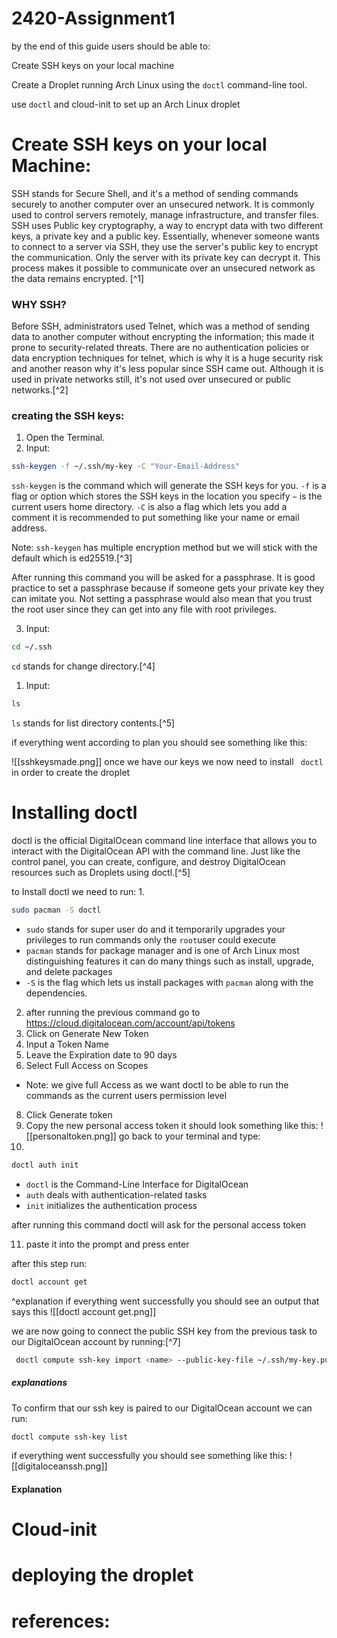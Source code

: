 # 2420-Assignment1

by the end of this guide users should be able to:

Create SSH keys on your local machine

Create a Droplet running Arch Linux using the `doctl` command-line tool.

use `doctl` and cloud-init to set up an Arch Linux droplet


# Create SSH keys on your local Machine:
SSH stands for Secure Shell, and it's a method of sending commands securely to another computer over an unsecured network. It is commonly used to control servers remotely, manage infrastructure, and transfer files. SSH uses Public key cryptography, a way to encrypt data with two different keys, a private key and a public key. Essentially, whenever someone wants to connect to a server via SSH, they use the server's public key to encrypt the communication. Only the server with its private key can decrypt it. This process makes it possible to communicate over an unsecured network as the data remains encrypted. [^1]

### WHY SSH? 
Before SSH,  administrators used Telnet, which was a method of sending data to another computer without encrypting the information; this made it prone to security-related threats. There are no authentication policies or data encryption techniques for telnet, which is why it is a huge security risk and another reason why it's less popular since SSH came out. Although it is used in private networks still, it's not used over unsecured or public networks.[^2] 

### creating the SSH keys:

1. Open the Terminal.
2.  Input:  

```bash
ssh-keygen -f ~/.ssh/my-key -C "Your-Email-Address"
```
```ssh-keygen``` is the command which will generate the SSH keys for you.
```-f``` is a flag or option which stores the SSH keys in the location you specify
```~``` is the current users home directory.
```-C``` is also a flag which lets you add a comment it is recommended to put something like your name or email address.

Note: ```ssh-keygen``` has multiple encryption method but we will stick with the default which is ed25519.[^3]

After running this command you will be asked for a passphrase. It is good practice to set a passphrase because if someone gets your private key they can imitate you. Not setting a passphrase would also mean that you trust the root user since they can get into any file with root privileges.

3. Input: 
 ```bash
 cd ~/.ssh
 ```
 ```cd``` stands for change directory.[^4]
 
 1. Input:
 ```bash
ls
```
```ls``` stands for list directory contents.[^5]

if everything went according to plan you should see something like this:

![[sshkeysmade.png]]
once we have our keys we now need to install ``` doctl``` in order to create the droplet
# Installing doctl
doctl is the official DigitalOcean command line interface that allows you to interact with the DigitalOcean API with the command line. Just like the control panel, you can create, configure, and destroy DigitalOcean resources such as Droplets using doctl.[^5] 

to Install doctl we need to run:
1. 
``` bash
sudo pacman -S doctl
```
- `sudo` stands for super user do and it temporarily upgrades your privileges to run commands only the `root`user could execute
- `pacman` stands for package manager and is one of Arch Linux most distinguishing features it can do many things such as install, upgrade, and delete packages
- `-S` is the flag which lets us install packages with `pacman` along with the dependencies.
2. after running the previous command go to https://cloud.digitalocean.com/account/api/tokens
3. Click on Generate New Token
4. Input a Token Name
5. Leave the Expiration date to 90 days
6. Select Full Access on Scopes
- Note: we give full Access as we want doctl to be able to run the commands as the current users permission level
8. Click Generate token
9. Copy the new personal access token it should look something like this:
![[personaltoken.png]]
go back to your terminal and type:
10. 
```bash 
doctl auth init
```
- `doctl` is the Command-Line Interface for DigitalOcean
- `auth` deals with authentication-related tasks
- `init` initializes the authentication process

after running this command doctl will ask for the personal access token

11. paste it into the prompt and press enter

after this step run:
```bash
doctl account get
```
^explanation
if everything went successfully you should see an output that says this 
![[doctl account get.png]]

we are now going to connect the public SSH key from the previous task to our DigitalOcean account by running:[^7]
```bash
 doctl compute ssh-key import <name> --public-key-file ~/.ssh/my-key.pub
```
##### explanations

To confirm that our ssh key is paired to our DigitalOcean account we can run:
```bash
doctl compute ssh-key list
```
if everything went successfully you should see something like this:
![[digitaloceanssh.png]]
#### Explanation

# Cloud-init

# deploying the droplet


# references:
